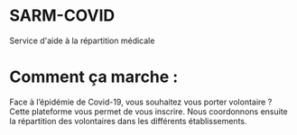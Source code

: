 # SARM-COVID
Service d'aide à la répartition médicale
# Comment ça marche : 
Face à l’épidémie de Covid-19, vous souhaitez vous porter volontaire ?
Cette plateforme vous permet de vous inscrire. Nous coordonnons ensuite
la répartition des volontaires dans les différents établissements.
